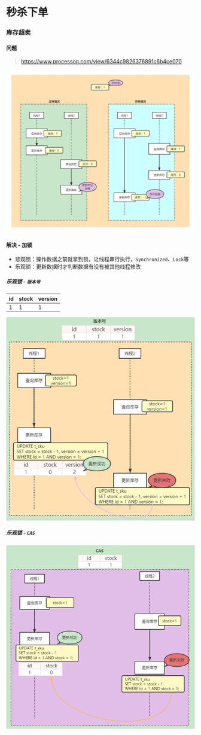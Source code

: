 # 秒杀下单

### 库存超卖

#### 问题

> https://www.processon.com/view/6344c9826376891c6b4ce070

![redis-秒杀下单-库存超卖.png](images/redis-秒杀下单-库存超卖.png)

#### 解决 - 加锁

- 悲观锁：操作数据之前就拿到锁，让线程串行执行，`Synchronized`、`Lock`等
- 乐观锁：更新数据时才判断数据有没有被其他线程修改

##### 乐观锁 - `版本号`

| id  | stock | version |
|-----|-------|---------|
| 1   | 1     | 1       |

![redis-秒杀下单-库存超卖-乐观锁-版本号.png](images/redis-秒杀下单-库存超卖-乐观锁-版本号.png)

##### 乐观锁 - `CAS`

![redis-秒杀下单-库存超卖-乐观锁-CAS.png](images/redis-秒杀下单-库存超卖-乐观锁-CAS.png)
